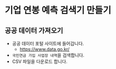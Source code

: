 # 기업 연봉 예측 검색기 만들기
## 공공 데이터 가져오기
* 공공 데이터 포털 사이트에 들어갑니다.
  * https://www.data.go.kr/
* ```국민연금 가입 사업장 내역```을 검색합니다.
* CSV 파일을 다운로드 합니다.


